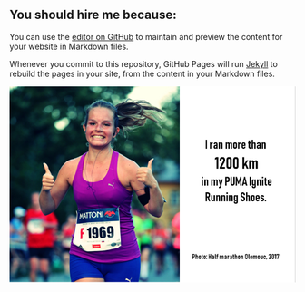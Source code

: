 ## You should hire me because:

You can use the [editor on GitHub](https://github.com/AndreaMatusova/You-should-hire-me-because-/edit/master/README.md) to maintain and preview the content for your website in Markdown files.

Whenever you commit to this repository, GitHub Pages will run [Jekyll](https://jekyllrb.com/) to rebuild the pages in your site, from the content in your Markdown files.


<img src="puma.png" />
